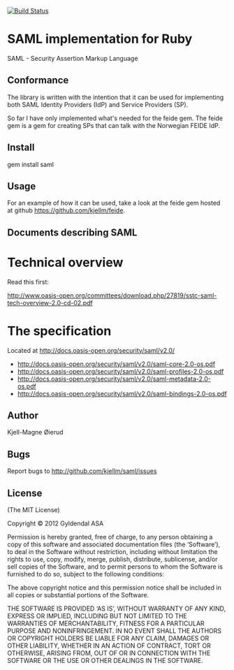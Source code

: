 [![Build Status](https://secure.travis-ci.org/kjellm/saml.png)](http://travis-ci.org/kjellm/saml)

SAML implementation for Ruby
============================

SAML - Security Assertion Markup Language


Conformance
-----------

The library is written with the intention that it can be used for
implementing both SAML Identity Providers (IdP) and Service Providers
(SP).

So far I have only implemented what's needed for the feide gem. The
feide gem is a gem for creating SPs that can talk with the Norwegian
FEIDE IdP.


Install
-------

gem install saml


Usage
-----

For an example of how it can be used, take a look at the feide gem
hosted at github https://github.com/kjellm/feide.


Documents describing SAML
-------------------------

# Technical overview

Read this first:

http://www.oasis-open.org/committees/download.php/27819/sstc-saml-tech-overview-2.0-cd-02.pdf

# The specification

Located at http://docs.oasis-open.org/security/saml/v2.0/

* http://docs.oasis-open.org/security/saml/v2.0/saml-core-2.0-os.pdf
* http://docs.oasis-open.org/security/saml/v2.0/saml-profiles-2.0-os.pdf
* http://docs.oasis-open.org/security/saml/v2.0/saml-metadata-2.0-os.pdf
* http://docs.oasis-open.org/security/saml/v2.0/saml-bindings-2.0-os.pdf


Author
------

Kjell-Magne Øierud <kjellm AT oierud DOT net>


Bugs
----

Report bugs to http://github.com/kjellm/saml/issues


License
-------

(The MIT License)

Copyright © 2012 Gyldendal ASA

Permission is hereby granted, free of charge, to any person obtaining a copy of this software and
associated documentation files (the ‘Software’), to deal in the Software without restriction, including
without limitation the rights to use, copy, modify, merge, publish, distribute, sublicense, and/or sell
copies of the Software, and to permit persons to whom the Software is furnished to do so, subject to
the following conditions:

The above copyright notice and this permission notice shall be included in all copies or substantial
portions of the Software.

THE SOFTWARE IS PROVIDED ‘AS IS’, WITHOUT WARRANTY OF ANY KIND, EXPRESS OR IMPLIED, INCLUDING BUT NOT
LIMITED TO THE WARRANTIES OF MERCHANTABILITY, FITNESS FOR A PARTICULAR PURPOSE AND NONINFRINGEMENT. IN
NO EVENT SHALL THE AUTHORS OR COPYRIGHT HOLDERS BE LIABLE FOR ANY CLAIM, DAMAGES OR OTHER LIABILITY,
WHETHER IN AN ACTION OF CONTRACT, TORT OR OTHERWISE, ARISING FROM, OUT OF OR IN CONNECTION WITH THE
SOFTWARE OR THE USE OR OTHER DEALINGS IN THE SOFTWARE.
